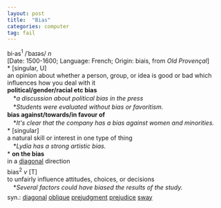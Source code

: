 ```yaml
---
layout: post
title:  "Bias"
categories: computer
tag: fail
---
```

<DIV style="MARGIN: 0px 0px 5px">bi<B>·</B>as<SUP>1</SUP> /ˈbaɪəs/ <I>n</I> <BR>[Date: 1500-1600; Language: French; Origin: biais, from <I>Old Provençal</I>]<BR>* [singular, U] <BR>an opinion about whether a person, group, or idea is good or bad which influences how you deal with it<BR><B>political/gender/racial etc bias</B><BR>　*<I>a discussion about political bias in the press</I><BR>　*<I>Students were evaluated without bias or favoritism.</I><BR><B>bias against/towards/in favour of</B><BR>　*<I>It's clear that the company has a bias against women and minorities.</I><BR>* [singular] <BR>a natural skill or interest in one type of thing<BR>　*<I>Lydia has a strong artistic bias.</I><BR>* <B>on the bias</B><BR>in a <A href="{{ site.baseurl }}/diagonal"><U>diagonal</U></A> direction</DIV>
<DIV style="MARGIN: 0px 0px 5px">bias<SUP>2</SUP> <I>v</I> [T] <BR>to unfairly influence attitudes, choices, or decisions<BR>　*<I>Several factors could have biased the results of the study.</I></DIV>
<DIV style="MARGIN: 0px 0px 5px">
<DIV style="MARGIN: 4px 0px">syn.: <A href="{{ site.baseurl }}/diagonal"><U>diagonal</U></A> <A href="{{ site.baseurl }}/oblique"><U>oblique</U></A> <A href="{{ site.baseurl }}/prejudgment"><U>prejudgment</U></A> <A href="{{ site.baseurl }}/prejudice"><U>prejudice</U></A> <A href="{{ site.baseurl }}/sway"><U>sway</U></A></DIV></DIV>
